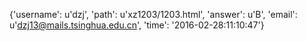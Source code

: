 {'username': u'dzj', 'path': u'xz1203/1203.html', 'answer': u'B', 'email': u'dzj13@mails.tsinghua.edu.cn', 'time': '2016-02-28:11:10:47'}